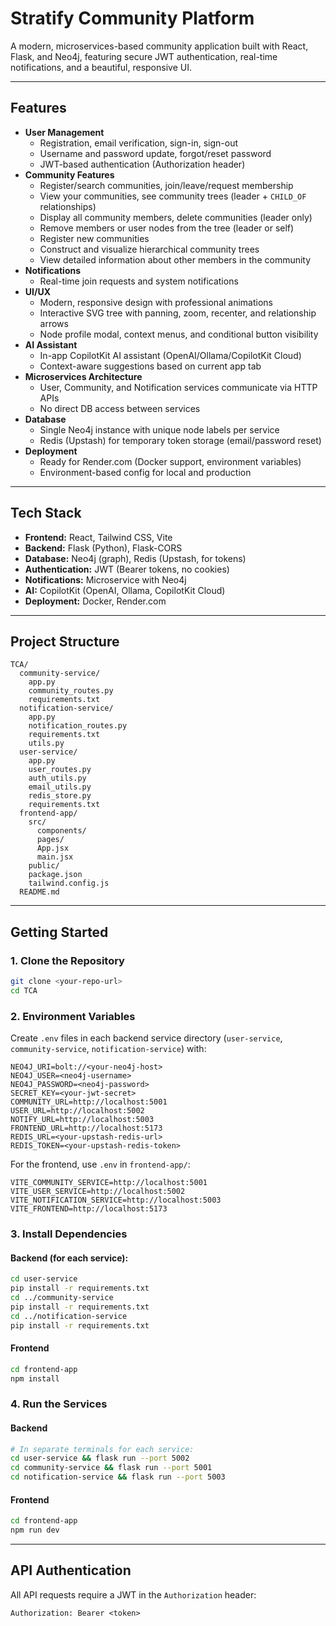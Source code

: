 # Stratify Community Platform

A modern, microservices-based community application built with React, Flask, and Neo4j, featuring secure JWT authentication, real-time notifications, and a beautiful, responsive UI.

---

## Features

- **User Management**
  - Registration, email verification, sign-in, sign-out
  - Username and password update, forgot/reset password
  - JWT-based authentication (Authorization header)
- **Community Features**
  - Register/search communities, join/leave/request membership
  - View your communities, see community trees (leader + `CHILD_OF` relationships)
  - Display all community members, delete communities (leader only)
  - Remove members or user nodes from the tree (leader or self)
  - Register new communities
  - Construct and visualize hierarchical community trees
  - View detailed information about other members in the community
- **Notifications**
  - Real-time join requests and system notifications
- **UI/UX**
  - Modern, responsive design with professional animations
  - Interactive SVG tree with panning, zoom, recenter, and relationship arrows
  - Node profile modal, context menus, and conditional button visibility
- **AI Assistant**
  - In-app CopilotKit AI assistant (OpenAI/Ollama/CopilotKit Cloud)
  - Context-aware suggestions based on current app tab
- **Microservices Architecture**
  - User, Community, and Notification services communicate via HTTP APIs
  - No direct DB access between services
- **Database**
  - Single Neo4j instance with unique node labels per service
  - Redis (Upstash) for temporary token storage (email/password reset)
- **Deployment**
  - Ready for Render.com (Docker support, environment variables)
  - Environment-based config for local and production

---

## Tech Stack

- **Frontend:** React, Tailwind CSS, Vite
- **Backend:** Flask (Python), Flask-CORS
- **Database:** Neo4j (graph), Redis (Upstash, for tokens)
- **Authentication:** JWT (Bearer tokens, no cookies)
- **Notifications:** Microservice with Neo4j
- **AI:** CopilotKit (OpenAI, Ollama, CopilotKit Cloud)
- **Deployment:** Docker, Render.com

---

## Project Structure

```
TCA/
  community-service/
    app.py
    community_routes.py
    requirements.txt
  notification-service/
    app.py
    notification_routes.py
    requirements.txt
    utils.py
  user-service/
    app.py
    user_routes.py
    auth_utils.py
    email_utils.py
    redis_store.py
    requirements.txt
  frontend-app/
    src/
      components/
      pages/
      App.jsx
      main.jsx
    public/
    package.json
    tailwind.config.js
  README.md
```

---

## Getting Started

### 1. Clone the Repository

```bash
git clone <your-repo-url>
cd TCA
```

### 2. Environment Variables

Create `.env` files in each backend service directory (`user-service`, `community-service`, `notification-service`) with:

```
NEO4J_URI=bolt://<your-neo4j-host>
NEO4J_USER=<neo4j-username>
NEO4J_PASSWORD=<neo4j-password>
SECRET_KEY=<your-jwt-secret>
COMMUNITY_URL=http://localhost:5001
USER_URL=http://localhost:5002
NOTIFY_URL=http://localhost:5003
FRONTEND_URL=http://localhost:5173
REDIS_URL=<your-upstash-redis-url>
REDIS_TOKEN=<your-upstash-redis-token>
```

For the frontend, use `.env` in `frontend-app/`:

```
VITE_COMMUNITY_SERVICE=http://localhost:5001
VITE_USER_SERVICE=http://localhost:5002
VITE_NOTIFICATION_SERVICE=http://localhost:5003
VITE_FRONTEND=http://localhost:5173
```

### 3. Install Dependencies

#### Backend (for each service):

```bash
cd user-service
pip install -r requirements.txt
cd ../community-service
pip install -r requirements.txt
cd ../notification-service
pip install -r requirements.txt
```

#### Frontend

```bash
cd frontend-app
npm install
```

### 4. Run the Services

#### Backend

```bash
# In separate terminals for each service:
cd user-service && flask run --port 5002
cd community-service && flask run --port 5001
cd notification-service && flask run --port 5003
```

#### Frontend

```bash
cd frontend-app
npm run dev
```

---

## API Authentication

All API requests require a JWT in the `Authorization` header:

```http
Authorization: Bearer <token>
```
